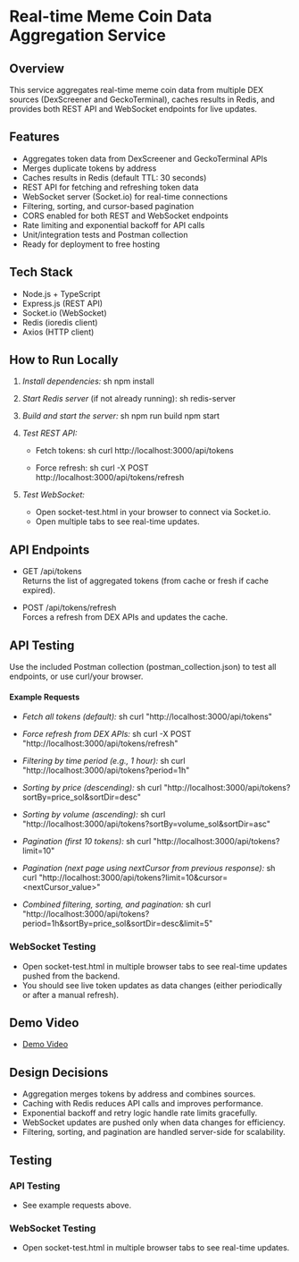 # Real-time Meme Coin Data Aggregation Service

## Overview

This service aggregates real-time meme coin data from multiple DEX sources (DexScreener and GeckoTerminal), caches results in Redis, and provides both REST API and WebSocket endpoints for live updates.

## Features

- Aggregates token data from DexScreener and GeckoTerminal APIs
- Merges duplicate tokens by address
- Caches results in Redis (default TTL: 30 seconds)
- REST API for fetching and refreshing token data
- WebSocket server (Socket.io) for real-time connections
- Filtering, sorting, and cursor-based pagination
- CORS enabled for both REST and WebSocket endpoints
- Rate limiting and exponential backoff for API calls
- Unit/integration tests and Postman collection
- Ready for deployment to free hosting

## Tech Stack

- Node.js + TypeScript
- Express.js (REST API)
- Socket.io (WebSocket)
- Redis (ioredis client)
- Axios (HTTP client)

## How to Run Locally

1. *Install dependencies:*
   sh
   npm install
   

2. *Start Redis server* (if not already running):
   sh
   redis-server
   

3. *Build and start the server:*
   sh
   npm run build
   npm start
   

4. *Test REST API:*
   - Fetch tokens:
     sh
     curl http://localhost:3000/api/tokens
     
   - Force refresh:
     sh
     curl -X POST http://localhost:3000/api/tokens/refresh
     

5. *Test WebSocket:*
   - Open socket-test.html in your browser to connect via Socket.io.
   - Open multiple tabs to see real-time updates.

## API Endpoints

- GET /api/tokens  
  Returns the list of aggregated tokens (from cache or fresh if cache expired).

- POST /api/tokens/refresh  
  Forces a refresh from DEX APIs and updates the cache.

## API Testing

Use the included Postman collection (postman_collection.json) to test all endpoints, or use curl/your browser.

#### Example Requests

- *Fetch all tokens (default):*
  sh
  curl "http://localhost:3000/api/tokens"
  

- *Force refresh from DEX APIs:*
  sh
  curl -X POST "http://localhost:3000/api/tokens/refresh"
  

- *Filtering by time period (e.g., 1 hour):*
  sh
  curl "http://localhost:3000/api/tokens?period=1h"
  

- *Sorting by price (descending):*
  sh
  curl "http://localhost:3000/api/tokens?sortBy=price_sol&sortDir=desc"
  

- *Sorting by volume (ascending):*
  sh
  curl "http://localhost:3000/api/tokens?sortBy=volume_sol&sortDir=asc"
  

- *Pagination (first 10 tokens):*
  sh
  curl "http://localhost:3000/api/tokens?limit=10"
  

- *Pagination (next page using nextCursor from previous response):*
  sh
  curl "http://localhost:3000/api/tokens?limit=10&cursor=<nextCursor_value>"
  

- *Combined filtering, sorting, and pagination:*
  sh
  curl "http://localhost:3000/api/tokens?period=1h&sortBy=price_sol&sortDir=desc&limit=5"
  

### WebSocket Testing

- Open socket-test.html in multiple browser tabs to see real-time updates pushed from the backend.
- You should see live token updates as data changes (either periodically or after a manual refresh).

## Demo Video

- [Demo Video](https://drive.google.com/file/d/1eY_ImSKYNch4e9eCVm8cYoR6zzO_VHJ8/view?usp=sharing) 

## Design Decisions

- Aggregation merges tokens by address and combines sources.
- Caching with Redis reduces API calls and improves performance.
- Exponential backoff and retry logic handle rate limits gracefully.
- WebSocket updates are pushed only when data changes for efficiency.
- Filtering, sorting, and pagination are handled server-side for scalability.

## Testing

### API Testing
- See example requests above.

### WebSocket Testing
- Open socket-test.html in multiple browser tabs to see real-time updates.
